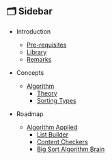 ## 🗂️ Sidebar

- Introduction
  - [Pre-requisites](https://github.com/pin3dev/42_Cursus/blob/main/tutorial/PushSwap/EN/docs/home.md/#requisites)
  - [Library](https://github.com/pin3dev/42_Cursus/blob/main/tutorial/PushSwap/EN/docs/home.md/#library)
  - [Remarks](https://github.com/pin3dev/42_Cursus/blob/main/tutorial/PushSwap/EN/docs/remarks.md)
- Concepts
    -  [Algorithm](https://github.com/pin3dev/42_Cursus/blob/main/tutorial/PushSwap/EN/docs/concepts.md/#algo)
        -  [Theory](https://github.com/pin3dev/42_Cursus/blob/main/tutorial/PushSwap/EN/docs/concepts.md/#theory)
        -  [Sorting Types](https://github.com/pin3dev/42_Cursus/blob/main/tutorial/PushSwap/EN/docs/concepts.md/#sorting)

- Roadmap
  - [Algorithm Applied](https://github.com/pin3dev/42_Cursus/blob/main/tutorial/PushSwap/EN/docs/roadmap.md/#apply)
    -  [List Builder](https://github.com/pin3dev/42_Cursus/blob/main/tutorial/PushSwap/EN/docs/roadmap.md/#builder)
    -  [Content Checkers](https://github.com/pin3dev/42_Cursus/blob/main/tutorial/PushSwap/EN/docs/roadmap.md/#checkers)
    -  [Big Sort Algorithm Brain](https://github.com/pin3dev/42_Cursus/blob/main/tutorial/PushSwap/EN/docs/roadmap.md/#brain)
